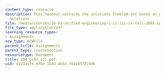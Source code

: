 ```yaml
---
content_type: resource
description: This handout contains the solutions Problem set based on ASCII and hexadecimal
  notations.
file: /media/courses/16-01-unified-engineering-i-ii-iii-iv-fall-2005-spring-2006/d123a1fe47be1b3d4b5a76a1657824db_c04_ps02_sol.pdf
file_type: application/pdf
learning_resource_types:
- Assignments
ocw_type: OCWFile
parent_title: Assignments
parent_type: CourseSection
resourcetype: Document
title: c04_ps02_sol.pdf
uid: d123a1fe-47be-1b3d-4b5a-76a1657824db
---
```

